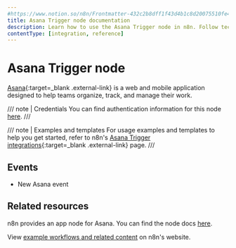 ```yaml
---
#https://www.notion.so/n8n/Frontmatter-432c2b8dff1f43d4b1c8d20075510fe4
title: Asana Trigger node documentation
description: Learn how to use the Asana Trigger node in n8n. Follow technical documentation to integrate Asana Trigger node into your workflows.
contentType: [integration, reference]
---
```


# Asana Trigger node

[Asana](https://asana.com/){:target=_blank .external-link} is a web and mobile application designed to help teams organize, track, and manage their work.

/// note | Credentials
You can find authentication information for this node [here](/integrations/builtin/credentials/asana.md).
///

///  note  | Examples and templates
For usage examples and templates to help you get started, refer to n8n's [Asana Trigger integrations](https://n8n.io/integrations/asana-trigger/){:target=_blank .external-link} page.
///

## Events

* New Asana event

## Related resources

n8n provides an app node for Asana. You can find the node docs [here](/integrations/builtin/app-nodes/n8n-nodes-base.asana.md).

View [example workflows and related content](https://n8n.io/integrations/asana-trigger/) on n8n's website.
